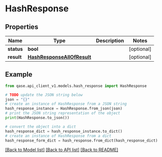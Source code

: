 # HashResponse


## Properties

Name | Type | Description | Notes
------------ | ------------- | ------------- | -------------
**status** | **bool** |  | [optional] 
**result** | [**HashResponseAllOfResult**](HashResponseAllOfResult.md) |  | [optional] 

## Example

```python
from qase.api_client_v1.models.hash_response import HashResponse

# TODO update the JSON string below
json = "{}"
# create an instance of HashResponse from a JSON string
hash_response_instance = HashResponse.from_json(json)
# print the JSON string representation of the object
print(HashResponse.to_json())

# convert the object into a dict
hash_response_dict = hash_response_instance.to_dict()
# create an instance of HashResponse from a dict
hash_response_form_dict = hash_response.from_dict(hash_response_dict)
```
[[Back to Model list]](../README.md#documentation-for-models) [[Back to API list]](../README.md#documentation-for-api-endpoints) [[Back to README]](../README.md)



